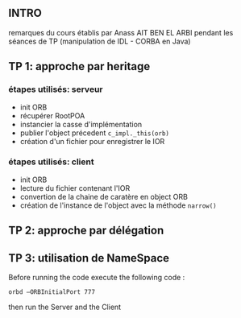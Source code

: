 ## INTRO
remarques du cours établis par Anass AIT BEN EL ARBI pendant les séances de TP (manipulation de IDL - CORBA en Java)
## TP 1: approche par heritage
### étapes utilisés: serveur
- init ORB
- récupérer RootPOA
- instancier la casse d'implémentation
- publier l'object précedent `c_impl._this(orb)`
- création d'un fichier pour enregistrer le IOR
### étapes utilisés: client
- init ORB
- lecture du fichier contenant l'IOR
- convertion de la chaine de caratère en object ORB
- création de l'instance de l'object avec la méthode `narrow()`
## TP 2: approche par délégation

## TP 3: utilisation de NameSpace
Before running the code execute the following code : 

`orbd –ORBInitialPort 777`

then run the Server and the Client 

 